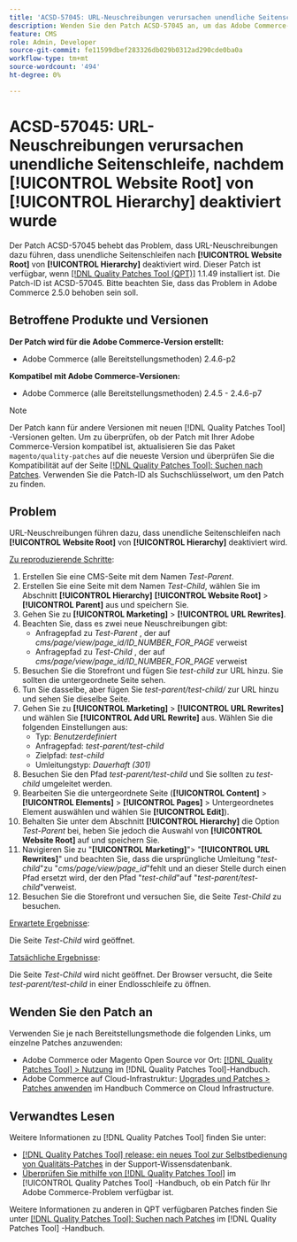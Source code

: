 ```yaml
---
title: 'ACSD-57045: URL-Neuschreibungen verursachen unendliche Seitenschleifen, nachdem [!UICONTROL Website Root] von [!UICONTROL Hierarchy] deaktiviert wurde.'
description: Wenden Sie den Patch ACSD-57045 an, um das Adobe Commerce-Problem zu beheben, bei dem URL-Neuschreibungen zu unendlichen Seitenschleifen führen, nachdem [!UICONTROL Website Root] von [!UICONTROL Hierarchy] deaktiviert wurde.
feature: CMS
role: Admin, Developer
source-git-commit: fe11599dbef283326db029b0312ad290cde0ba0a
workflow-type: tm+mt
source-wordcount: '494'
ht-degree: 0%

---
```



# ACSD-57045: URL-Neuschreibungen verursachen unendliche Seitenschleife, nachdem [!UICONTROL Website Root] von [!UICONTROL Hierarchy] deaktiviert wurde

Der Patch ACSD-57045 behebt das Problem, dass URL-Neuschreibungen dazu führen, dass unendliche Seitenschleifen nach **[!UICONTROL Website Root]** von **[!UICONTROL Hierarchy]** deaktiviert wird. Dieser Patch ist verfügbar, wenn [[!DNL Quality Patches Tool (QPT)]](https://experienceleague.adobe.com/en/docs/commerce-knowledge-base/kb/announcements/commerce-announcements/magento-quality-patches-released-new-tool-to-self-serve-quality-patches) 1.1.49 installiert ist. Die Patch-ID ist ACSD-57045. Bitte beachten Sie, dass das Problem in Adobe Commerce 2.5.0 behoben sein soll.

## Betroffene Produkte und Versionen

**Der Patch wird für die Adobe Commerce-Version erstellt:**

* Adobe Commerce (alle Bereitstellungsmethoden) 2.4.6-p2

**Kompatibel mit Adobe Commerce-Versionen:**

* Adobe Commerce (alle Bereitstellungsmethoden) 2.4.5 - 2.4.6-p7

>[!NOTE]
>
>Der Patch kann für andere Versionen mit neuen [!DNL Quality Patches Tool] -Versionen gelten. Um zu überprüfen, ob der Patch mit Ihrer Adobe Commerce-Version kompatibel ist, aktualisieren Sie das Paket `magento/quality-patches` auf die neueste Version und überprüfen Sie die Kompatibilität auf der Seite [[!DNL Quality Patches Tool]: Suchen nach Patches](https://experienceleague.adobe.com/tools/commerce-quality-patches/index.html). Verwenden Sie die Patch-ID als Suchschlüsselwort, um den Patch zu finden.

## Problem

URL-Neuschreibungen führen dazu, dass unendliche Seitenschleifen nach **[!UICONTROL Website Root]** von **[!UICONTROL Hierarchy]** deaktiviert wird.

<u>Zu reproduzierende Schritte</u>:

1. Erstellen Sie eine CMS-Seite mit dem Namen *Test-Parent*.
1. Erstellen Sie eine Seite mit dem Namen *Test-Child*, wählen Sie im Abschnitt **[!UICONTROL Hierarchy]** **[!UICONTROL Website Root]** > **[!UICONTROL Parent]** aus und speichern Sie.
1. Gehen Sie zu **[!UICONTROL Marketing]** > **[!UICONTROL URL Rewrites]**.
1. Beachten Sie, dass es zwei neue Neuschreibungen gibt:
   * Anfragepfad zu *Test-Parent* , der auf *cms/page/view/page_id/ID_NUMBER_FOR_PAGE* verweist
   * Anfragepfad zu *Test-Child* , der auf *cms/page/view/page_id/ID_NUMBER_FOR_PAGE* verweist
1. Besuchen Sie die Storefront und fügen Sie *test-child* zur URL hinzu. Sie sollten die untergeordnete Seite sehen.
1. Tun Sie dasselbe, aber fügen Sie *test-parent/test-child/* zur URL hinzu und sehen Sie dieselbe Seite.
1. Gehen Sie zu **[!UICONTROL Marketing]** > **[!UICONTROL URL Rewrites]** und wählen Sie **[!UICONTROL Add URL Rewrite]** aus. Wählen Sie die folgenden Einstellungen aus:
   * Typ: *Benutzerdefiniert*
   * Anfragepfad: *test-parent/test-child*
   * Zielpfad: *test-child*
   * Umleitungstyp: *Dauerhaft (301)*
1. Besuchen Sie den Pfad *test-parent/test-child* und Sie sollten zu *test-child* umgeleitet werden.
1. Bearbeiten Sie die untergeordnete Seite (**[!UICONTROL Content]** > **[!UICONTROL Elements]** > **[!UICONTROL Pages]** > Untergeordnetes Element auswählen und wählen Sie **[!UICONTROL Edit]**).
1. Behalten Sie unter dem Abschnitt **[!UICONTROL Hierarchy]** die Option *Test-Parent* bei, heben Sie jedoch die Auswahl von **[!UICONTROL Website Root]** auf und speichern Sie.
1. Navigieren Sie zu &quot;**[!UICONTROL Marketing]**&quot;> &quot;**[!UICONTROL URL Rewrites]**&quot; und beachten Sie, dass die ursprüngliche Umleitung &quot;*test-child*&quot;zu &quot;*cms/page/view/page_id*&quot;fehlt und an dieser Stelle durch einen Pfad ersetzt wird, der den Pfad &quot;*test-child*&quot;auf &quot;*test-parent/test-child*&quot;verweist.
1. Besuchen Sie die Storefront und versuchen Sie, die Seite *Test-Child* zu besuchen.

<u>Erwartete Ergebnisse</u>:

Die Seite *Test-Child* wird geöffnet.

<u>Tatsächliche Ergebnisse</u>:

Die Seite *Test-Child* wird nicht geöffnet. Der Browser versucht, die Seite *test-parent/test-child* in einer Endlosschleife zu öffnen.

## Wenden Sie den Patch an

Verwenden Sie je nach Bereitstellungsmethode die folgenden Links, um einzelne Patches anzuwenden:

* Adobe Commerce oder Magento Open Source vor Ort: [[!DNL Quality Patches Tool] > Nutzung](/help/tools/quality-patches-tool/usage.md) im [!DNL Quality Patches Tool]-Handbuch.
* Adobe Commerce auf Cloud-Infrastruktur: [Upgrades und Patches > Patches anwenden](https://experienceleague.adobe.com/docs/commerce-cloud-service/user-guide/develop/upgrade/apply-patches.html) im Handbuch Commerce on Cloud Infrastructure.

## Verwandtes Lesen

Weitere Informationen zu [!DNL Quality Patches Tool] finden Sie unter:

* [[!DNL Quality Patches Tool] release: ein neues Tool zur Selbstbedienung von Qualitäts-Patches](https://experienceleague.adobe.com/en/docs/commerce-knowledge-base/kb/announcements/commerce-announcements/magento-quality-patches-released-new-tool-to-self-serve-quality-patches) in der Support-Wissensdatenbank.
* [Überprüfen Sie mithilfe von  [!DNL Quality Patches Tool]](/help/tools/quality-patches-tool/patches-available-in-qpt/check-patch-for-magento-issue-with-magento-quality-patches.md) im [!UICONTROL Quality Patches Tool] -Handbuch, ob ein Patch für Ihr Adobe Commerce-Problem verfügbar ist.


Weitere Informationen zu anderen in QPT verfügbaren Patches finden Sie unter [[!DNL Quality Patches Tool]: Suchen nach Patches](https://experienceleague.adobe.com/tools/commerce-quality-patches/index.html) im [!DNL Quality Patches Tool] -Handbuch.
